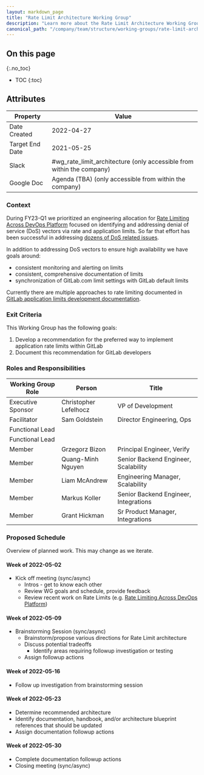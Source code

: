 ```yaml
---
layout: markdown_page
title: "Rate Limit Architecture Working Group"
description: "Learn more about the Rate Limit Architecture Working Group attributes, goals, roles and responsibilities."
canonical_path: "/company/team/structure/working-groups/rate-limit-architecture/"
---
```


## On this page
{:.no_toc}

- TOC
{:toc}

## Attributes

| Property        | Value           |
|-----------------|-----------------|
| Date Created    | 2022-04-27 |
| Target End Date | 2021-05-25 |
| Slack           | #wg_rate_limit_architecture (only accessible from within the company) |
| Google Doc      | Agenda (TBA) (only accessible from within the company) |

### Context

During FY23-Q1 we prioritized an engineering allocation for [Rate Limiting Across DevOps Platform](https://gitlab.com/gitlab-com/ops-sub-department/ops-engineering-management/-/issues/77) focused on identifying and addressing denial of service (DoS) vectors via rate and application limits.  So far that effort has been successful in addressing [dozens of DoS related issues](https://gitlab.com/dashboard/issues?scope=all&state=closed&label_name[]=availability%3A%3Alimit).  

In addition to addressing DoS vectors to ensure high availability we have goals around:

* consistent monitoring and alerting on limits
* consistent, comprehensive documentation of limits
* synchronization of GitLab.com limit settings with GitLab default limits

Currently there are multiple approaches to rate limiting documented in [GitLab application limits development documentation](https://docs.gitlab.com/ee/development/application_limits.html).

### Exit Criteria 

This Working Group has the following goals:

1. Develop a recommendation for the preferred way to implement application rate limits within GitLab
1. Document this recommendation for GitLab developers


### Roles and Responsibilities

| Working Group Role    | Person                | Title                          |
|-----------------------|-----------------------|--------------------------------|
| Executive Sponsor     | Christopher Lefelhocz | VP of Development            |
| Facilitator | Sam Goldstein | Director Engineering, Ops |
| Functional Lead | | |
| Functional Lead | | |
| Member | Grzegorz Bizon | Principal Engineer, Verify |
| Member | Quang-Minh Nguyen | Senior Backend Engineer, Scalability |
| Member | Liam McAndrew | Engineering Manager, Scalability |
| Member | Markus Koller | Senior Backend Engineer, Integrations |
| Member | Grant Hickman | Sr Product Manager, Integrations |

### Proposed Schedule

Overview of planned work.  This may change as we iterate.

#### Week of 2022-05-02

* Kick off meeting (sync/async)
    * Intros - get to know each other
    * Review WG goals and schedule, provide feedback
    * Review recent work on Rate Limits (e.g. [Rate Limiting Across DevOps Platform](https://gitlab.com/gitlab-com/ops-sub-department/ops-engineering-management/-/issues/77))

#### Week of 2022-05-09

* Brainstorming Session (sync/async)
    * Brainstorm/propose various directions for Rate Limit architecture
    * Discuss potential tradeoffs
        * Identify areas requiring followup investigation or testing
    * Assign followup actions

#### Week of 2022-05-16

* Follow up investigation from brainstorming session

#### Week of 2022-05-23

* Determine recommended architecture
* Identify documentation, handbook, and/or architecture blueprint references that should be updated
* Assign documentation followup actions

#### Week of 2022-05-30

* Complete documentation followup actions
* Closing meeting (sync/async)

